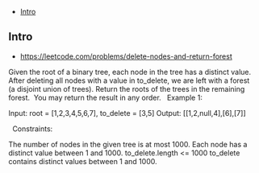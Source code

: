- [Intro](#intro)

## Intro

- https://leetcode.com/problems/delete-nodes-and-return-forest

Given the root of a binary tree, each node in the tree has a distinct value.
After deleting all nodes with a value in to_delete, we are left with a forest (a disjoint union of trees).
Return the roots of the trees in the remaining forest.  You may return the result in any order.
 
Example 1:


Input: root = [1,2,3,4,5,6,7], to_delete = [3,5]
Output: [[1,2,null,4],[6],[7]]

 
Constraints:

The number of nodes in the given tree is at most 1000.
Each node has a distinct value between 1 and 1000.
to_delete.length <= 1000
to_delete contains distinct values between 1 and 1000.
